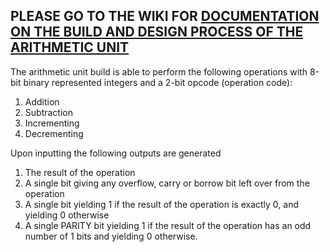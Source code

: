 ## PLEASE GO TO THE WIKI FOR [DOCUMENTATION ON THE BUILD AND DESIGN PROCESS OF THE ARITHMETIC UNIT](https://github.com/Not-TNB/Minecraft-Arithmetic-Unit/wiki/%5B0%5D-::-Introduction)

The arithmetic unit build is able to perform the following operations with 8-bit binary represented integers and a 2-bit opcode (operation code):
1. Addition
2. Subtraction
3. Incrementing
4. Decrementing

Upon inputting the following outputs are generated
1. The result of the operation
2. A single bit giving any overflow, carry or borrow bit left over from the operation
3. A single bit yielding 1 if the result of the operation is exactly 0, and yielding 0 otherwise
4. A single PARITY bit yielding 1 if the result of the operation has an odd number of 1 bits and yielding 0 otherwise.
